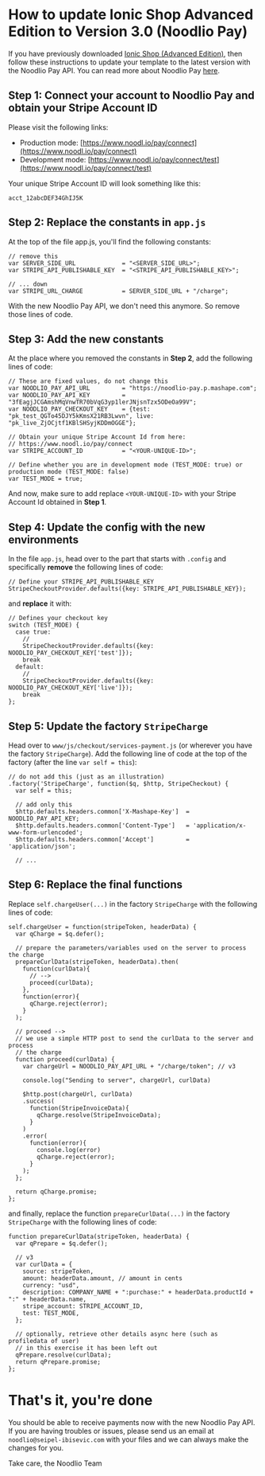 
# How to update Ionic Shop Advanced Edition to Version 3.0 (Noodlio Pay)

If you have previously downloaded [Ionic Shop (Advanced Edition)](https://www.noodl.io/market/product/P201602271203444/ionic-shop-advanced-edition-full-ecommerce-app-w-stripe-payments-and-admin), then follow these instructions to update your template to the latest version with the Noodlio Pay API. You can read more about Noodlio Pay [here](https://www.noodl.io/market/product/P201604181926406/noodlio-pay-smooth-payments-with-stripe-accept-payments-without-a-server-side-setup).

## Step 1: Connect your account to Noodlio Pay and obtain your Stripe Account ID

Please visit the following links:

- Production mode:
[https://www.noodl.io/pay/connect](https://www.noodl.io/pay/connect)
- Development mode:
[https://www.noodl.io/pay/connect/test](https://www.noodl.io/pay/connect/test)

Your unique Stripe Account ID will look something like this:

```
acct_12abcDEF34GhIJ5K
```

## Step 2: Replace the constants in `app.js`

At the top of the file app.js, you'll find the following constants:

```
// remove this
var SERVER_SIDE_URL             = "<SERVER_SIDE_URL>";
var STRIPE_API_PUBLISHABLE_KEY  = "<STRIPE_API_PUBLISHABLE_KEY>";

// ... down
var STRIPE_URL_CHARGE           = SERVER_SIDE_URL + "/charge";
```

With the new Noodlio Pay API, we don't need this anymore. So remove those lines of code.

## Step 3: Add the new constants

At the place where you removed the constants in **Step 2**, add the following lines of code:

```
// These are fixed values, do not change this
var NOODLIO_PAY_API_URL         = "https://noodlio-pay.p.mashape.com";
var NOODLIO_PAY_API_KEY         = "3fEagjJCGAmshMqVnwTR70bVqG3yp1lerJNjsnTzx5ODeOa99V";
var NOODLIO_PAY_CHECKOUT_KEY    = {test: "pk_test_QGTo45DJY5kKmsX21RB3Lwvn", live: "pk_live_ZjOCjtf1KBlSHSyjKDDmOGGE"};

// Obtain your unique Stripe Account Id from here:
// https://www.noodl.io/pay/connect
var STRIPE_ACCOUNT_ID           = "<YOUR-UNIQUE-ID>";

// Define whether you are in development mode (TEST_MODE: true) or production mode (TEST_MODE: false)
var TEST_MODE = true;
```

And now, make sure to add replace `<YOUR-UNIQUE-ID>` with your Stripe Account Id obtained in **Step 1**.

## Step 4: Update the config with the new environments

In the file `app.js`, head over to the part that starts with `.config` and specifically **remove** the following lines of code:

```
// Define your STRIPE_API_PUBLISHABLE_KEY
StripeCheckoutProvider.defaults({key: STRIPE_API_PUBLISHABLE_KEY});
```

and **replace** it with:

```
// Defines your checkout key
switch (TEST_MODE) {
  case true:
    //
    StripeCheckoutProvider.defaults({key: NOODLIO_PAY_CHECKOUT_KEY['test']});
    break
  default:
    //
    StripeCheckoutProvider.defaults({key: NOODLIO_PAY_CHECKOUT_KEY['live']});
    break
};
```


## Step 5: Update the factory `StripeCharge`

Head over to `www/js/checkout/services-payment.js` (or wherever you have the factory `StripeCharge`). Add the following line of code at the top of the factory (after the line `var self = this`):

```
// do not add this (just as an illustration)
.factory('StripeCharge', function($q, $http, StripeCheckout) {
  var self = this;

  // add only this
  $http.defaults.headers.common['X-Mashape-Key']  = NOODLIO_PAY_API_KEY;
  $http.defaults.headers.common['Content-Type']   = 'application/x-www-form-urlencoded';
  $http.defaults.headers.common['Accept']         = 'application/json';

  // ...
```

## Step 6: Replace the final functions

Replace `self.chargeUser(...)` in the factory `StripeCharge` with the following lines of code:

```
self.chargeUser = function(stripeToken, headerData) {
  var qCharge = $q.defer();

  // prepare the parameters/variables used on the server to process the charge
  prepareCurlData(stripeToken, headerData).then(
    function(curlData){
      // -->
      proceed(curlData);
    },
    function(error){
      qCharge.reject(error);
    }
  );

  // proceed -->
  // we use a simple HTTP post to send the curlData to the server and process
  // the charge
  function proceed(curlData) {
    var chargeUrl = NOODLIO_PAY_API_URL + "/charge/token"; // v3

    console.log("Sending to server", chargeUrl, curlData)

    $http.post(chargeUrl, curlData)
    .success(
      function(StripeInvoiceData){
        qCharge.resolve(StripeInvoiceData);
      }
    )
    .error(
      function(error){
        console.log(error)
        qCharge.reject(error);
      }
    );
  };

  return qCharge.promise;
};
```

and finally, replace the function `prepareCurlData(...)` in the factory `StripeCharge` with the following lines of code:

```
function prepareCurlData(stripeToken, headerData) {
  var qPrepare = $q.defer();

  // v3
  var curlData = {
    source: stripeToken,
    amount: headerData.amount, // amount in cents
    currency: "usd",
    description: COMPANY_NAME + ":purchase:" + headerData.productId + ":" + headerData.name,
    stripe_account: STRIPE_ACCOUNT_ID,
    test: TEST_MODE,
  };

  // optionally, retrieve other details async here (such as profiledata of user)
  // in this exercise it has been left out
  qPrepare.resolve(curlData);
  return qPrepare.promise;
};
```

# That's it, you're done

You should be able to receive payments now with the new Noodlio Pay API. If you are having troubles or issues, please send us an email at `noodlio@seipel-ibisevic.com` with your files and we can always make the changes for you.

Take care, the Noodlio Team
